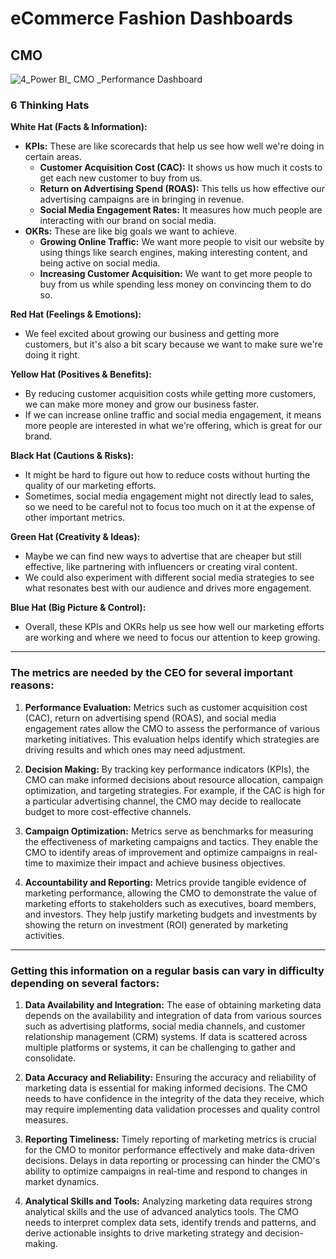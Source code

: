 # eCommerce Fashion Dashboards

## CMO
![4_Power BI_ CMO _Performance Dashboard](https://github.com/Dillipmeher/E-commerce_Fashion_Project-PowerBI/assets/143451788/9cab0920-bcff-4cf9-bedc-73123ccea3ba)



### 6 Thinking Hats 

**White Hat (Facts & Information):**
- **KPIs:** These are like scorecards that help us see how well we're doing in certain areas.
  - **Customer Acquisition Cost (CAC):** It shows us how much it costs to get each new customer to buy from us.
  - **Return on Advertising Spend (ROAS):** This tells us how effective our advertising campaigns are in bringing in revenue.
  - **Social Media Engagement Rates:** It measures how much people are interacting with our brand on social media.
- **OKRs:** These are like big goals we want to achieve.
  - **Growing Online Traffic:** We want more people to visit our website by using things like search engines, making interesting content, and being active on social media.
  - **Increasing Customer Acquisition:** We want to get more people to buy from us while spending less money on convincing them to do so.

**Red Hat (Feelings & Emotions):**
- We feel excited about growing our business and getting more customers, but it's also a bit scary because we want to make sure we're doing it right.

**Yellow Hat (Positives & Benefits):**
- By reducing customer acquisition costs while getting more customers, we can make more money and grow our business faster.
- If we can increase online traffic and social media engagement, it means more people are interested in what we're offering, which is great for our brand.

**Black Hat (Cautions & Risks):**
- It might be hard to figure out how to reduce costs without hurting the quality of our marketing efforts.
- Sometimes, social media engagement might not directly lead to sales, so we need to be careful not to focus too much on it at the expense of other important metrics.

**Green Hat (Creativity & Ideas):**
- Maybe we can find new ways to advertise that are cheaper but still effective, like partnering with influencers or creating viral content.
- We could also experiment with different social media strategies to see what resonates best with our audience and drives more engagement.

**Blue Hat (Big Picture & Control):**
- Overall, these KPIs and OKRs help us see how well our marketing efforts are working and where we need to focus our attention to keep growing.

---

### The metrics are needed by the CEO for several important reasons:

1. **Performance Evaluation:** Metrics such as customer acquisition cost (CAC), return on advertising spend (ROAS), and social media engagement rates allow the CMO to assess the performance of various marketing initiatives. This evaluation helps identify which strategies are driving results and which ones may need adjustment.

2. **Decision Making:** By tracking key performance indicators (KPIs), the CMO can make informed decisions about resource allocation, campaign optimization, and targeting strategies. For example, if the CAC is high for a particular advertising channel, the CMO may decide to reallocate budget to more cost-effective channels.

3. **Campaign Optimization:** Metrics serve as benchmarks for measuring the effectiveness of marketing campaigns and tactics. They enable the CMO to identify areas of improvement and optimize campaigns in real-time to maximize their impact and achieve business objectives.

4. **Accountability and Reporting:** Metrics provide tangible evidence of marketing performance, allowing the CMO to demonstrate the value of marketing efforts to stakeholders such as executives, board members, and investors. They help justify marketing budgets and investments by showing the return on investment (ROI) generated by marketing activities.


---

### Getting this information on a regular basis can vary in difficulty depending on several factors:


1. **Data Availability and Integration:** The ease of obtaining marketing data depends on the availability and integration of data from various sources such as advertising platforms, social media channels, and customer relationship management (CRM) systems. If data is scattered across multiple platforms or systems, it can be challenging to gather and consolidate.

2. **Data Accuracy and Reliability:** Ensuring the accuracy and reliability of marketing data is essential for making informed decisions. The CMO needs to have confidence in the integrity of the data they receive, which may require implementing data validation processes and quality control measures.

3. **Reporting Timeliness:** Timely reporting of marketing metrics is crucial for the CMO to monitor performance effectively and make data-driven decisions. Delays in data reporting or processing can hinder the CMO's ability to optimize campaigns in real-time and respond to changes in market dynamics.

4. **Analytical Skills and Tools:** Analyzing marketing data requires strong analytical skills and the use of advanced analytics tools. The CMO needs to interpret complex data sets, identify trends and patterns, and derive actionable insights to drive marketing strategy and decision-making.








 
